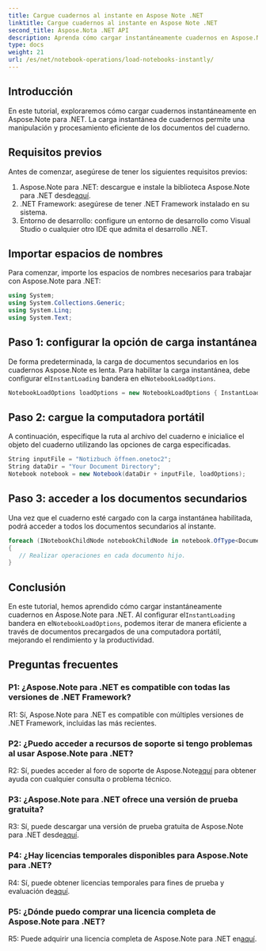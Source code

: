 ```yaml
---
title: Cargue cuadernos al instante en Aspose Note .NET
linktitle: Cargue cuadernos al instante en Aspose Note .NET
second_title: Aspose.Nota .NET API
description: Aprenda cómo cargar instantáneamente cuadernos en Aspose.Note para .NET para mejorar la eficiencia y la productividad del procesamiento de documentos.
type: docs
weight: 21
url: /es/net/notebook-operations/load-notebooks-instantly/
---
```

## Introducción

En este tutorial, exploraremos cómo cargar cuadernos instantáneamente en Aspose.Note para .NET. La carga instantánea de cuadernos permite una manipulación y procesamiento eficiente de los documentos del cuaderno.

## Requisitos previos

Antes de comenzar, asegúrese de tener los siguientes requisitos previos:

1.  Aspose.Note para .NET: descargue e instale la biblioteca Aspose.Note para .NET desde[aquí](https://releases.aspose.com/note/net/).
2. .NET Framework: asegúrese de tener .NET Framework instalado en su sistema.
3. Entorno de desarrollo: configure un entorno de desarrollo como Visual Studio o cualquier otro IDE que admita el desarrollo .NET.

## Importar espacios de nombres

Para comenzar, importe los espacios de nombres necesarios para trabajar con Aspose.Note para .NET:

```csharp
using System;
using System.Collections.Generic;
using System.Linq;
using System.Text;
```

## Paso 1: configurar la opción de carga instantánea

 De forma predeterminada, la carga de documentos secundarios en los cuadernos Aspose.Note es lenta. Para habilitar la carga instantánea, debe configurar el`InstantLoading` bandera en el`NotebookLoadOptions`.

```csharp
NotebookLoadOptions loadOptions = new NotebookLoadOptions { InstantLoading = true };
```

## Paso 2: cargue la computadora portátil

A continuación, especifique la ruta al archivo del cuaderno e inicialice el objeto del cuaderno utilizando las opciones de carga especificadas.

```csharp
String inputFile = "Notizbuch öffnen.onetoc2";
String dataDir = "Your Document Directory";
Notebook notebook = new Notebook(dataDir + inputFile, loadOptions);
```

## Paso 3: acceder a los documentos secundarios

Una vez que el cuaderno esté cargado con la carga instantánea habilitada, podrá acceder a todos los documentos secundarios al instante.

```csharp
foreach (INotebookChildNode notebookChildNode in notebook.OfType<Document>()) 
{
   // Realizar operaciones en cada documento hijo.
}
```

## Conclusión

 En este tutorial, hemos aprendido cómo cargar instantáneamente cuadernos en Aspose.Note para .NET. Al configurar el`InstantLoading` bandera en el`NotebookLoadOptions`, podemos iterar de manera eficiente a través de documentos precargados de una computadora portátil, mejorando el rendimiento y la productividad.

## Preguntas frecuentes

### P1: ¿Aspose.Note para .NET es compatible con todas las versiones de .NET Framework?

R1: Sí, Aspose.Note para .NET es compatible con múltiples versiones de .NET Framework, incluidas las más recientes.

### P2: ¿Puedo acceder a recursos de soporte si tengo problemas al usar Aspose.Note para .NET?

 R2: Sí, puedes acceder al foro de soporte de Aspose.Note[aquí](https://forum.aspose.com/c/note/28) para obtener ayuda con cualquier consulta o problema técnico.

### P3: ¿Aspose.Note para .NET ofrece una versión de prueba gratuita?

 R3: Sí, puede descargar una versión de prueba gratuita de Aspose.Note para .NET desde[aquí](https://releases.aspose.com/).

### P4: ¿Hay licencias temporales disponibles para Aspose.Note para .NET?

 R4: Sí, puede obtener licencias temporales para fines de prueba y evaluación de[aquí](https://purchase.aspose.com/temporary-license/).

### P5: ¿Dónde puedo comprar una licencia completa de Aspose.Note para .NET?

 R5: Puede adquirir una licencia completa de Aspose.Note para .NET en[aquí](https://purchase.aspose.com/buy).